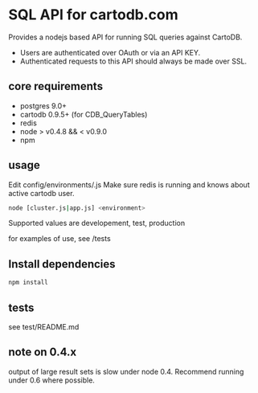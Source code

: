 SQL API for cartodb.com
========================

Provides a nodejs based API for running SQL queries against CartoDB.

* Users are authenticated over OAuth or via an API KEY.
* Authenticated requests to this API should always be made over SSL.


core requirements
-------------
* postgres 9.0+
* cartodb 0.9.5+ (for CDB_QueryTables)
* redis
* node > v0.4.8 && < v0.9.0
* npm

usage
-----

Edit config/environments/<environment>.js
Make sure redis is running and knows about active cartodb user.

``` bash
node [cluster.js|app.js] <environment>
```

Supported <environment> values are developement, test, production

for examples of use, see /tests


Install dependencies
---------------------

```bash
npm install
```


tests
------
see test/README.md


note on 0.4.x
--------------
output of large result sets is slow under node 0.4. Recommend running under 0.6 where possible.
